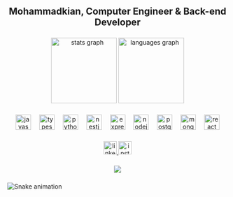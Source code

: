 <h2 align="center">Mohammadkian, Computer Engineer & Back-end Developer</h2>

###

<div align="center">
  <img src="https://github-readme-stats.vercel.app/api?username=ikianm&hide_title=false&hide_rank=false&show_icons=true&include_all_commits=true&count_private=true&disable_animations=false&theme=onedark&locale=en&hide_border=true" height="150" alt="stats graph"  />
  <img src="https://github-readme-stats.vercel.app/api/top-langs?username=ikianm&locale=en&hide_title=false&layout=compact&card_width=320&langs_count=5&theme=onedark&hide_border=true" height="150" alt="languages graph"  />
</div>

###

<div align="center">
  <img src="https://skillicons.dev/icons?i=js" height="35" alt="javascript logo"  />
  <img width="11" />
  <img src="https://skillicons.dev/icons?i=ts" height="35" alt="typescript logo"  />
  <img width="11" />
  <img src="https://skillicons.dev/icons?i=py" height="35" alt="python logo"  />
  <img width="11" />
  <img src="https://skillicons.dev/icons?i=nestjs" height="35" alt="nestjs logo"  />
  <img width="11" />
  <img src="https://skillicons.dev/icons?i=express" height="35" alt="express logo"  />
  <img width="11" />
  <img src="https://skillicons.dev/icons?i=nodejs" height="35" alt="nodejs logo"  />
  <img width="11" />
  <img src="https://skillicons.dev/icons?i=postgres" height="35" alt="postgresql logo"  />
  <img width="11" />
  <img src="https://skillicons.dev/icons?i=mongodb" height="35" alt="mongodb logo"  />
  <img width="11" />
  <img src="https://skillicons.dev/icons?i=react" height="35" alt="react logo"  />
</div>

###

<div align="center">
  <a href="https://www.linkedin.com/in/mohammadkianmirzaei/" target="_blank">
    <img src="https://img.shields.io/static/v1?message=LinkedIn&logo=linkedin&label=&color=0077B5&logoColor=white&labelColor=&style=for-the-badge" height="30" alt="linkedin logo"  />
  </a>
  <a href="https://www.instagram.com/ikianm_/" target="_blank">
    <img src="https://img.shields.io/static/v1?message=Instagram&logo=instagram&label=&color=E4405F&logoColor=white&labelColor=&style=for-the-badge" height="30" alt="instagram logo"  />
  </a>
</div>

###

<div align="center">
  <img src="https://profile-counter.glitch.me/ikianm/count.svg?"  />
</div>

###

<img src="https://raw.githubusercontent.com/ikianm/ikianm/output/snake.svg" alt="Snake animation" />

###
